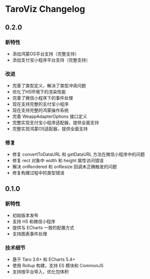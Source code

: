 # TaroViz Changelog

## 0.2.0

### 新特性
- 添加鸿蒙OS平台支持（完整支持）
- 添加支付宝小程序平台支持（完整支持）

### 改进
- 完善了类型定义，解决了类型冲突问题
- 优化了H5环境下的渲染性能
- 完善了微信小程序下的事件处理
- 现在支持完整的支付宝小程序
- 现在支持完整的鸿蒙操作系统
- 完善 WeappAdapterOptions 接口定义
- 完整实现支付宝小程序适配器，提供全面支持
- 完整实现鸿蒙OS适配器，提供全面支持

### 修复
- 修复 convertToDataURL 和 getDataURL 方法在微信小程序中的问题
- 修复 rect 对象中 width 和 height 属性访问错误
- 解决 onRendered 和 onResize 回调未正确触发的问题
- 修复构建过程中的类型错误

## 0.1.0

### 新特性
- 初始版本发布
- 支持 H5 和微信小程序
- 提供与 ECharts 一致的配置方式
- 支持图表事件处理

### 技术细节

- 基于 Taro 3.6+ 和 ECharts 5.4+
- 使用 Rollup 构建，支持 ES 模块和 CommonJS
- 支持按平台导入，优化包体积

